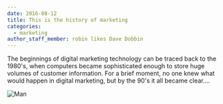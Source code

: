 ```yaml
---
date: 2016-08-12
title: This is the history of marketing
categories:
  - marketing
author_staff_member: robin likes Dave Dobbin
---
```

The beginnings of digital marketing technology can be traced back to the 1980's, when computers became sophisticated enough to store huge volumes of customer information. For a brief moment, no one knew what would happen in digital marketing, but by the 90's it all became clear....
<!--more-->

![Man](https://source.unsplash.com/random/1500x1146)

